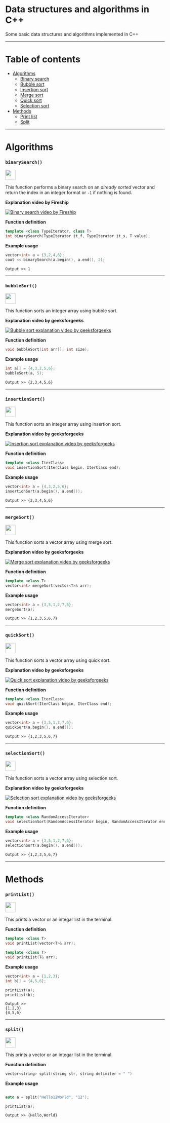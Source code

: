 # Data structures and algorithms in C++
Some basic data structures and algorithms implemented in C++

---

# Table of contents
- [Algorithms](#algorithms)
  - [Binary search](#binarysearch)
  - [Bubble sort](#bubblesort)
  - [Insertion sort](#insertionsort)
  - [Merge sort](#mergesort)
  - [Quick sort](#quicksort)
  - [Selection sort](#selectionsort)
- [Methods](#methods)
  - [Print list](#printlist)
  - [Split](#split)


---
# Algorithms

### `binarySearch()`

[<img src="https://i.imgur.com/QAPiuXJ.png" height="32px" />](./algorithms/binarySearch.cpp)

This function performs a binary search on an *already sorted* vector and return the index in an integer format or `-1` if nothing is found.

**Explanation video by Fireship**

[![Binary search video by Fireship](https://img.youtube.com/vi/MFhxShGxHWc/0.jpg)](https://youtu.be/MFhxShGxHWc)

**Function definition** 
```cpp
template <class TypeIterator, class T>
int binarySearch(TypeIterator it_f, TypeIterator it_s, T value);
```

**Example usage**
```cpp
vector<int> a = {3,2,4,6};
cout << binarySearch(a.begin(), a.end(), 2);
```
```
Output >> 1
```

---

### `bubbleSort()`

[<img src="https://i.imgur.com/QAPiuXJ.png" height="32px" />](https://github.com/M-ArafatZaman/cpp-datastructures-algorithm/blob/main/algorithms/bubbleSort.cpp)

This function sorts an integer array using bubble sort.

**Explanation video by geeksforgeeks**

[![Bubble sort explanation video by geeksforgeeks](https://img.youtube.com/vi/nmhjrI-aW5o/0.jpg)](https://youtu.be/nmhjrI-aW5o)

**Function definition**
```cpp
void bubbleSort(int arr[], int size);
```

**Example usage**
```cpp
int a[] = {4,3,2,5,6};
bubbleSort(a, 5);
```
```
Output >> {2,3,4,5,6}
```

---

### `insertionSort()`

[<img src="https://i.imgur.com/QAPiuXJ.png" height="32px" />](https://github.com/M-ArafatZaman/cpp-datastructures-algorithm/blob/main/algorithms/insertionSort.cpp)

This function sorts an integer array using insertion sort.

**Explanation video by geeksforgeeks**

[![Insertion sort explanation video by geeksforgeeks](https://img.youtube.com/vi/OGzPmgsI-pQ/0.jpg)](https://www.youtube.com/watch?v=OGzPmgsI-pQ)

**Function definition**
```cpp
template <class IterClass>
void insertionSort(IterClass begin, IterClass end);
```

**Example usage**
```cpp
vector<int> a = {4,3,2,5,6};
insertionSort(a.begin(), a.end());
```
```
Output >> {2,3,4,5,6}
```

---

### `mergeSort()`

[<img src="https://i.imgur.com/QAPiuXJ.png" height="32px" />](https://github.com/M-ArafatZaman/cpp-datastructures-algorithm/blob/main/algorithms/mergeSort.cpp)

This function sorts a vector array using merge sort.

**Explanation video by geeksforgeeks**

[![Merge sort explanation video by geeksforgeeks](https://img.youtube.com/vi/JSceec-wEyw/0.jpg)](https://youtu.be/JSceec-wEyw)

**Function definition**
```cpp
template <class T>
vector<int> mergeSort(vector<T>& arr);
```

**Example usage**
```cpp
vector<int> a = {3,5,1,2,7,6};
mergeSort(a);   
```
```
Output >> {1,2,3,5,6,7}
```

---

### `quickSort()`

[<img src="https://i.imgur.com/QAPiuXJ.png" height="32px" />](https://github.com/M-ArafatZaman/cpp-datastructures-algorithm/blob/main/algorithms/quickSort.cpp)

This function sorts a vector array using quick sort.

**Explanation video by geeksforgeeks**

[![Quick sort explanation video by geeksforgeeks](https://img.youtube.com/vi/PgBzjlCcFvc/0.jpg)](https://youtu.be/PgBzjlCcFvc)

**Function definition**
```cpp
template <class IterClass>
void quickSort(IterClass begin, IterClass end);
```

**Example usage**
```cpp
vector<int> a = {3,5,1,2,7,6};
quickSort(a.begin(), a.end());
```
```
Output >> {1,2,3,5,6,7}
```

---

### `selectionSort()`

[<img src="https://i.imgur.com/QAPiuXJ.png" height="32px" />](https://github.com/M-ArafatZaman/cpp-datastructures-algorithm/blob/main/algorithms/selectionSort.cpp)

This function sorts a vector array using selection sort.

**Explanation video by geeksforgeeks**

[![Selection sort explanation video by geeksforgeeks](https://img.youtube.com/vi/xWBP4lzkoyM/0.jpg)](https://youtu.be/xWBP4lzkoyM)

**Function definition**
```cpp
template <class RandomAccessIterator>
void selectionSort(RandomAccessIterator begin, RandomAccessIterator end);
```

**Example usage**
```cpp
vector<int> a = {3,5,1,2,7,6};
selectionSort(a.begin(), a.end());
```
```
Output >> {1,2,3,5,6,7}
```


---
# Methods

### `printList()`

[<img src="https://i.imgur.com/QAPiuXJ.png" height="32px" />](https://github.com/M-ArafatZaman/cpp-datastructures-algorithm/blob/main/methods/printList.cpp)

This prints a vector or an integar list in the terminal.

**Function definition**
```cpp
template <class T>
void printList(vector<T>& arr);

template <class T>
void printList(T& arr);
```

**Example usage**
```cpp
vector<int> a = {1,2,3};
int b[] = {4,5,6};

printList(a);
printList(b);
```
```
Output >> 
{1,2,3}
{4,5,6}          
```

---
### `split()`

[<img src="https://i.imgur.com/QAPiuXJ.png" height="32px" />](https://github.com/M-ArafatZaman/cpp-datastructures-algorithm/blob/main/methods/split.cpp)

This prints a vector or an integar list in the terminal.

**Function definition**
```cpp
vector<string> split(string str, string delimiter = " ")
```

**Example usage**
```cpp

auto a = split("Hello12World", "12");

printList(a);
```
```
Output >> {Hello,World}
```

